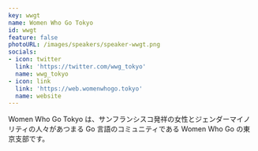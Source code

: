 ```yaml
---
key: wwgt
name: Women Who Go Tokyo
id: wwgt
feature: false
photoURL: /images/speakers/speaker-wwgt.png
socials:
- icon: twitter
  link: 'https://twitter.com/wwg_tokyo'
  name: wwg_tokyo
- icon: link
  link: 'https://web.womenwhogo.tokyo'
  name: website
---
```

Women Who Go Tokyo は、サンフランシスコ発祥の女性とジェンダーマイノリティの人々があつまる Go 言語のコミュニティである Women Who Go の東京支部です。
